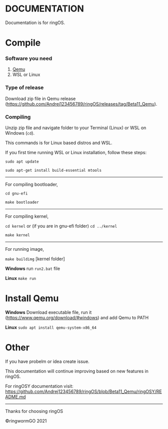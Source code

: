 # DOCUMENTATION
Documentation is for ringOS.

# Compile
### Software you need
1. [Qemu](#install-qemu)
2. WSL or Linux

### Type of release
Download zip file in Qemu release (https://github.com/Andrej123456789/ringOS/releases/tag/Beta11_Qemu).

### Compiling
Unzip zip file and navigate folder to your Terminal (Linux) or WSL on Windows (`cd`).

This commands is for Linux based distros and WSL.

If you first time running WSL or Linux installation, follow these steps:

`sudo apt update`

`sudo apt-get install build-essential mtools`

___________________________________________________________________

For compiling bootloader,

`cd gnu-efi`

`make bootloader`

________________________________________________________________

For compiling kernel,

`cd kernel` or (if you are in gnu-efi folder) `cd ../kernel`

`make kernel`

______________________________________________________________

For running image,

`make buildimg` [kernel folder]

**Windows** run `run2.bat` file

**Linux** `make run`


# Install Qemu

**Windows** Download executable file, run it (https://www.qemu.org/download/#windows) and add Qemu to PATH

**Linux** `sudo apt install qemu-system-x86_64`

# Other

If you have probelm or idea create issue.

This documentation will continue improving based on new features in ringOS.

For ringOSY documentation visit: https://github.com/Andrej123456789/ringOS/blob/Beta11_Qemu/ringOSY/README.md

___

Thanks for choosing ringOS

©ringwormGO 2021
